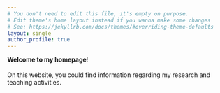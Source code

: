 ```yaml
---
# You don't need to edit this file, it's empty on purpose.
# Edit theme's home layout instead if you wanna make some changes
# See: https://jekyllrb.com/docs/themes/#overriding-theme-defaults
layout: single
author_profile: true
---
```

**Welcome to my homepage**! 
<p style="font-size: 18px;">

On this website, you could find information regarding my research and teaching activities. 
